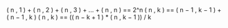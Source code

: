

( n , 1 ) + ( n , 2 ) + ( n , 3 ) + ... + ( n , n ) == 2^n
( n , k ) == ( n − 1 , k − 1 ) + ( n − 1 , k )
( n , k ) == (( n − k + 1 ) * ( n , k − 1 )) / k
